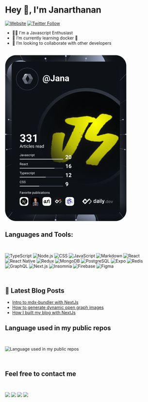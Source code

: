 # Hey 👋, I'm Janarthanan

[![Website](https://img.shields.io/website?style=for-the-badge&url=https%3A%2F%2Fjanasundar.dev)](https://janasundar.dev)
[![Twitter Follow](https://img.shields.io/twitter/follow/Jana__Sundar?color=1DA1F2&logo=twitter&style=for-the-badge)](https://twitter.com/intent/follow?original_referer=https%3A%2F%2Fgithub.com%2FJana__Sundar&screen_name=Jana__Sundar)

- 👨‍💻 I'm a Javascript Enthusiast
- 🌱 I’m currently learning docker 🐳
- 👯 I’m looking to collaborate with other developers

<br/>
<a href="https://app.daily.dev/jana"><img src="https://github.com/janasundar/janasundar/blob/master/devcard.svg" width="400" alt="Jana's Dev Card"/></a>
<br/>

## Languages and Tools:

<br/>

![TypeScript](https://img.shields.io/badge/TypeScript-007ACC?style=for-the-badge&logo=typescript&logoColor=white)
![Node.js](https://img.shields.io/badge/Node.js-43853D?style=for-the-badge&logo=node.js&logoColor=white)
![CSS](https://img.shields.io/badge/CSS-239120?&style=for-the-badge&logo=css3&logoColor=white)
![JavaScript](https://img.shields.io/badge/javascript-%23323330.svg?style=for-the-badge&logo=javascript&logoColor=%23F7DF1E)
![Markdown](https://img.shields.io/badge/Markdown-000000?style=for-the-badge&logo=markdown&logoColor=white)
![React](https://img.shields.io/badge/React-20232A?style=for-the-badge&logo=react&logoColor=61DAFB)
![React Native](https://img.shields.io/badge/React_Native-20232A?style=for-the-badge&logo=react&logoColor=61DAFB)
![Redux](https://img.shields.io/badge/Redux-593D88?style=for-the-badge&logo=redux&logoColor=white)
![MongoDB](https://img.shields.io/badge/MongoDB-4EA94B?style=for-the-badge&logo=mongodb&logoColor=white)
![PostgreSQL](https://img.shields.io/badge/PostgreSQL-316192?style=for-the-badge&logo=postgresql&logoColor=white)
![Expo](https://img.shields.io/badge/Expo-1B1F23?style=for-the-badge&logo=expo&logoColor=white)
![Redis](https://img.shields.io/badge/redis-CC0000.svg?&style=for-the-badge&logo=redis&logoColor=white)
![GraphQL](https://img.shields.io/badge/GraphQl-E10098?style=for-the-badge&logo=graphql&logoColor=white)
![Next.js](https://img.shields.io/badge/next.js-000000?style=for-the-badge&logo=nextdotjs&logoColor=white)
![Insomnia](https://img.shields.io/badge/Insomnia-5849be?style=for-the-badge&logo=Insomnia&logoColor=white)
![Firebase](https://img.shields.io/badge/firebase-ffca28?style=for-the-badge&logo=firebase&logoColor=black)
![Figma](https://img.shields.io/badge/Figma-F24E1E?style=for-the-badge&logo=figma&logoColor=white)

<br/>

## 📝 Latest Blog Posts

<!-- BLOG-POST-LIST:START -->
- [Intro to mdx-bundler with NextJs](https://dev.to/janasundar/intro-to-mdx-bundler-with-nextjs-364o)
- [How to generate dynamic open graph images](https://dev.to/janasundar/how-to-generate-dynamic-open-graph-images-366g)
- [How I built my blog with NextJs](https://dev.to/janasundar/how-i-built-my-blog-with-nextjs-fp0)
<!-- BLOG-POST-LIST:END -->

## Language used in my public repos

<br>

![Language used in my public repos](https://github-readme-stats.vercel.app/api/top-langs/?username=janasundar&layout=compact&hide_title=1&card_width=300)

<br>

## Feel free to contact me 

<br>

<p>
    <a href="https://twitter.com/Jana__Sundar"><img src="https://img.shields.io/badge/Twitter-1DA1F2?style=for-the-badge&logo=twitter&logoColor=white"/></a>
    <a href="https://www.linkedin.com/in/janarthanan-s-035483140/"><img src="https://img.shields.io/badge/LinkedIn-0077B5?style=for-the-badge&logo=linkedin&logoColor=white"/></a>
    <a href="https://www.polywork.com/janasundar"><img src="https://img.shields.io/badge/polywork-543DE0?style=for-the-badge&logo=polywork&logoColor=white"/></a>
    <a href="https://janasundar.dev/rss.xml"><img src="https://img.shields.io/badge/RSS-FFA500?style=for-the-badge&logo=rss&logoColor=white"/></a>
</p>
<br >

[website]: https://janasundar.dev

[twitter]: https://twitter.com/Jana__Sundar

[linkedin]: https://linkedin.com/in/janarthanan-s-035483140

